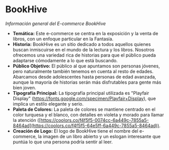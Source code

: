 # BookHive
_Información general del E-commerce BookHive_
* **Temática:** Este e-commerce se centra en la exposición y la venta de libros, con un enfoque particular en la Fantasía.
* **Historia:** BookHive es un sitio dedicado a todos aquellos quienes buscan inmiscuirse en el mundo de la lectura y los libros. Nosotros ofrecemos una variedad rica de historias para que el público pueda adaptarse cómodamente a lo que está buscando.
* **Público Objetivo:** El público al que apuntamos son personas jóvenes, pero naturalmente también tenemos en cuenta al resto de edades. Abarcamos desde adolescentes hasta personas de edad avanzada, aunque la mayoría de historias serán más disfrutables para gente más bien joven.
* **Tipografía Principal:** La tipografía principal utilizada es "Playfair Display" (https://fonts.google.com/specimen/Playfair+Display), que implica un estilo elegante y serio.
* **Paleta de Colores:** La paleta de colores se mantiene centrado en el color turquesa y el blanco, con detalles en violeta y morado para llamar la atención ([https://coolors.co/f4f5f5-0074cc-6a449c-7855a5-8464ad](https://coolors.co/f4f5f5-64e5ff-6a449c-7855a5-8464ad)).
* **Creación de Logo:** El logo de BookHive tiene el nombre del e-commerce, la imagen de un libro abierto y un eslogan interesante que puntúa lo que una persona podría sentir al leer.
